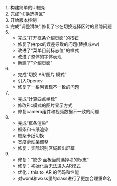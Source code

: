 1. 构建简单的UI框架
2. 完成“切换选择区”
3. 开始版本控制
4. 完成"调整滑块",修复了它在切换选择区时的显隐问题
5.  - 完成“打开框条介绍页面”的按钮
    - 修复了由rpx的误差导致的问题(替换成vw)
    - 改进了"菜单目前标志位"的样式
    - 改进了整体的字体表现
    - 新建了"介绍页面"
6.  - 完成“切换 AR/图片 模式”
    - 引入Opencv
    - 修复了一系列表现不一致的问题
7.  - 完成“计算四点坐标”
    - 修改Pic模式的图片显示方式
    - 修复camera组件和视频数据不一致的问题
8.  - 完成“框条渲染”
    - 框条和卡纸渲染
    - 框条卡纸切换
    - 宽度滑动条调整
    - 修复：实际识别区域超出屏幕
9.  - 修复：“缺少 面板当前选择项的标志”
    - 修复：初始化后无法进入AR模式
    - 优化：this.to_AR 的代码和性能
    - 对wxml和wxss里的class进行了更加合理重命名